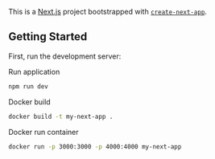 This is a [Next.js](https://nextjs.org) project bootstrapped with [`create-next-app`](https://nextjs.org/docs/app/api-reference/cli/create-next-app).

## Getting Started

First, run the development server:

Run application
```bash
npm run dev
```

Docker build 
```bash
docker build -t my-next-app .
```
Docker run container 
```bash
docker run -p 3000:3000 -p 4000:4000 my-next-app
```


